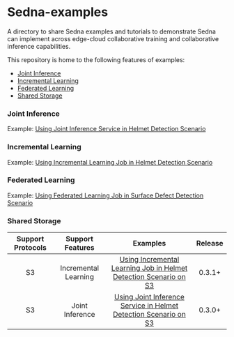 # Sedna-examples
A directory to share Sedna examples and tutorials to  demonstrate Sedna can implement across edge-cloud collaborative training 
and collaborative inference capabilities.  

This repository is home to the following features of examples:
* [Joint Inference](#joint-inference)
* [Incremental Learning](#incremental-learning)
* [Federated Learning](#federated-learning)
* [Shared Storage](#shared-storage)

### Joint Inference
Example: [Using Joint Inference Service in Helmet Detection Scenario](./joint_inference/helmet_detection_inference/README.md)

### Incremental Learning
Example: [Using Incremental Learning Job in Helmet Detection Scenario](./incremental_learning/helmet_detection/README.md)

### Federated Learning
Example: [Using Federated Learning Job in Surface Defect Detection Scenario](./federated_learning/surface_defect_detection/README.md)

### Shared Storage
| Support Protocols  |Support Features| Examples |Release|
| :-------------: | :-------------: |:-------------: | :-------------: |
| S3 |Incremental Learning| [Using Incremental Learning Job in Helmet Detection Scenario on S3](storage/s3/incremental_learning/README.md) | 0.3.1+|
| S3 |Joint Inference| [Using Joint Inference Service in Helmet Detection Scenario on S3](storage/s3/joint_inference/README.md) | 0.3.0+|


